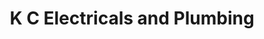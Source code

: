 ---
title: "K C Electricals and Plumbing"
url: /ulliyeri/k-c-electricals-and-plumbing/
shop: Eisenwaren
---